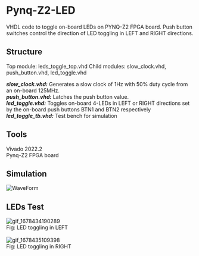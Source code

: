 # Pynq-Z2-LED
VHDL code to toggle on-board LEDs on PYNQ-Z2 FPGA board. Push button switches control the direction of LED toggling in LEFT and RIGHT directions.

## Structure
Top module: leds_toggle_top.vhd
Child modules: slow_clock.vhd, push_button.vhd, led_toggle.vhd

<i><b>slow_clock.vhd:</b></i> Generates a slow clock of 1Hz with 50% duty cycle from an on-board 125MHz. 
<br />
<i><b>push_button.vhd:</b></i> Latches the push button value.
<br />
<i><b>led_toggle.vhd:</b></i> Toggles on-board 4-LEDs in LEFT or RIGHT directions set by the on-board push buttons BTN1 and BTN2 respectively
<br />
<i><b>led_toggle_tb.vhd:</b></i> Test bench for simulation
<br />

## Tools
Vivado 2022.2
<br />
Pynq-Z2 FPGA board

## Simulation
![WaveForm](https://user-images.githubusercontent.com/127403893/224462408-38ab37dd-d556-4b90-98b9-d5bd7e6befdc.JPG)

## LEDs Test
![gif_1678434190289](https://user-images.githubusercontent.com/127403893/224254519-bb5f76c4-de98-47c5-9464-0eb0dd9b3021.gif)
<br />
Fig: LED toggling in LEFT
<br />
<br />
![gif_1678435109398](https://user-images.githubusercontent.com/127403893/224257826-68b08684-5e0f-471a-a691-7ae5fafcc718.gif)
<br />
Fig: LED toggling in RIGHT
<br />
